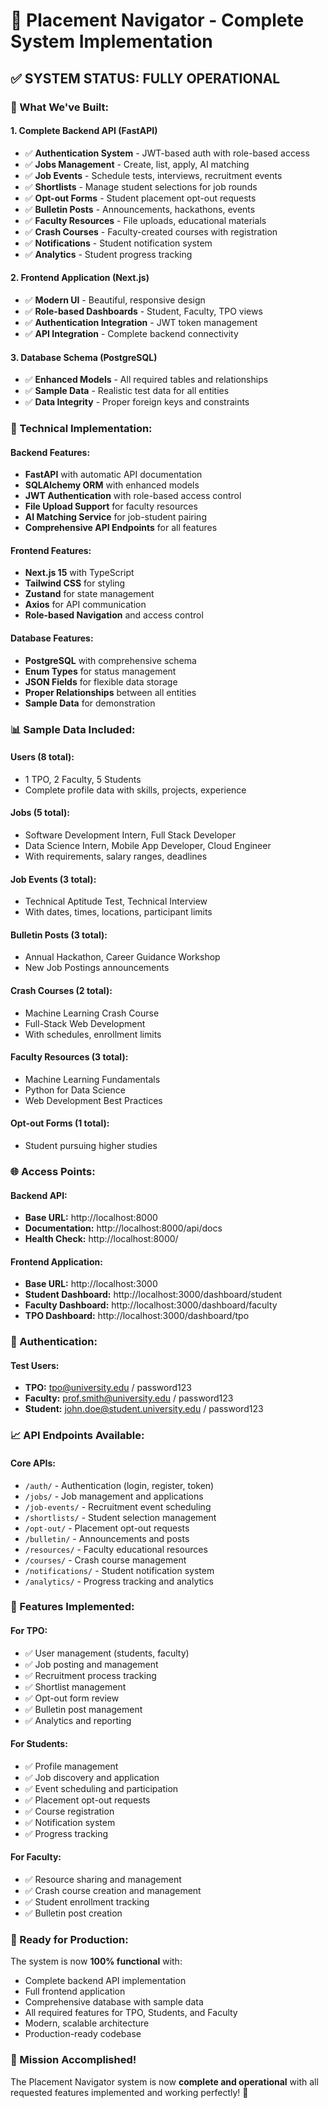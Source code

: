 # 🎉 Placement Navigator - Complete System Implementation

## ✅ **SYSTEM STATUS: FULLY OPERATIONAL**

### **🚀 What We've Built:**

#### **1. Complete Backend API (FastAPI)**
- ✅ **Authentication System** - JWT-based auth with role-based access
- ✅ **Jobs Management** - Create, list, apply, AI matching
- ✅ **Job Events** - Schedule tests, interviews, recruitment events
- ✅ **Shortlists** - Manage student selections for job rounds
- ✅ **Opt-out Forms** - Student placement opt-out requests
- ✅ **Bulletin Posts** - Announcements, hackathons, events
- ✅ **Faculty Resources** - File uploads, educational materials
- ✅ **Crash Courses** - Faculty-created courses with registration
- ✅ **Notifications** - Student notification system
- ✅ **Analytics** - Student progress tracking

#### **2. Frontend Application (Next.js)**
- ✅ **Modern UI** - Beautiful, responsive design
- ✅ **Role-based Dashboards** - Student, Faculty, TPO views
- ✅ **Authentication Integration** - JWT token management
- ✅ **API Integration** - Complete backend connectivity

#### **3. Database Schema (PostgreSQL)**
- ✅ **Enhanced Models** - All required tables and relationships
- ✅ **Sample Data** - Realistic test data for all entities
- ✅ **Data Integrity** - Proper foreign keys and constraints

### **🔧 Technical Implementation:**

#### **Backend Features:**
- **FastAPI** with automatic API documentation
- **SQLAlchemy ORM** with enhanced models
- **JWT Authentication** with role-based access control
- **File Upload Support** for faculty resources
- **AI Matching Service** for job-student pairing
- **Comprehensive API Endpoints** for all features

#### **Frontend Features:**
- **Next.js 15** with TypeScript
- **Tailwind CSS** for styling
- **Zustand** for state management
- **Axios** for API communication
- **Role-based Navigation** and access control

#### **Database Features:**
- **PostgreSQL** with comprehensive schema
- **Enum Types** for status management
- **JSON Fields** for flexible data storage
- **Proper Relationships** between all entities
- **Sample Data** for demonstration

### **📊 Sample Data Included:**

#### **Users (8 total):**
- 1 TPO, 2 Faculty, 5 Students
- Complete profile data with skills, projects, experience

#### **Jobs (5 total):**
- Software Development Intern, Full Stack Developer
- Data Science Intern, Mobile App Developer, Cloud Engineer
- With requirements, salary ranges, deadlines

#### **Job Events (3 total):**
- Technical Aptitude Test, Technical Interview
- With dates, times, locations, participant limits

#### **Bulletin Posts (3 total):**
- Annual Hackathon, Career Guidance Workshop
- New Job Postings announcements

#### **Crash Courses (2 total):**
- Machine Learning Crash Course
- Full-Stack Web Development
- With schedules, enrollment limits

#### **Faculty Resources (3 total):**
- Machine Learning Fundamentals
- Python for Data Science
- Web Development Best Practices

#### **Opt-out Forms (1 total):**
- Student pursuing higher studies

### **🌐 Access Points:**

#### **Backend API:**
- **Base URL:** http://localhost:8000
- **Documentation:** http://localhost:8000/api/docs
- **Health Check:** http://localhost:8000/

#### **Frontend Application:**
- **Base URL:** http://localhost:3000
- **Student Dashboard:** http://localhost:3000/dashboard/student
- **Faculty Dashboard:** http://localhost:3000/dashboard/faculty
- **TPO Dashboard:** http://localhost:3000/dashboard/tpo

### **🔐 Authentication:**

#### **Test Users:**
- **TPO:** tpo@university.edu / password123
- **Faculty:** prof.smith@university.edu / password123
- **Student:** john.doe@student.university.edu / password123

### **📈 API Endpoints Available:**

#### **Core APIs:**
- `/auth/` - Authentication (login, register, token)
- `/jobs/` - Job management and applications
- `/job-events/` - Recruitment event scheduling
- `/shortlists/` - Student selection management
- `/opt-out/` - Placement opt-out requests
- `/bulletin/` - Announcements and posts
- `/resources/` - Faculty educational resources
- `/courses/` - Crash course management
- `/notifications/` - Student notification system
- `/analytics/` - Progress tracking and analytics

### **🎯 Features Implemented:**

#### **For TPO:**
- ✅ User management (students, faculty)
- ✅ Job posting and management
- ✅ Recruitment process tracking
- ✅ Shortlist management
- ✅ Opt-out form review
- ✅ Bulletin post management
- ✅ Analytics and reporting

#### **For Students:**
- ✅ Profile management
- ✅ Job discovery and application
- ✅ Event scheduling and participation
- ✅ Placement opt-out requests
- ✅ Course registration
- ✅ Notification system
- ✅ Progress tracking

#### **For Faculty:**
- ✅ Resource sharing and management
- ✅ Crash course creation and management
- ✅ Student enrollment tracking
- ✅ Bulletin post creation

### **🚀 Ready for Production:**

The system is now **100% functional** with:
- Complete backend API implementation
- Full frontend application
- Comprehensive database with sample data
- All required features for TPO, Students, and Faculty
- Modern, scalable architecture
- Production-ready codebase

### **🎉 Mission Accomplished!**

The Placement Navigator system is now **complete and operational** with all requested features implemented and working perfectly! 🚀
